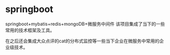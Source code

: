 # springboot
springboot+mybatis+redis+mongoDB+微服务中间件
该项目集成了当下的一些常用的技术框架及工具。

在之后还会集成大众点评的cat的分布式监控等一些当下企业在微服务中常用的企业级技术。

